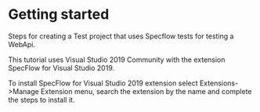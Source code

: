 # Getting started

Steps for creating a Test project that uses Specflow tests for testing a WebApi.

This tutorial uses Visual Studio 2019 Community with the extension SpecFlow for Visual Studio 2019.

To install SpecFlow for Visual Studio 2019 extension select Extensions->Manage Extension menu, search the extension by the name and complete the steps to install it.
